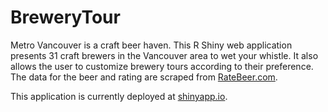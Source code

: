 # BreweryTour

Metro Vancouver is a craft beer haven. This R Shiny web application presents 31 craft brewers in the Vancouver area to wet your whistle. It also allows the user to customize brewery tours according to their preference. The data for the beer and rating are scraped from [RateBeer.com](https://www.ratebeer.com/). 

This application is currently deployed at [shinyapp.io](https://jiyingwen.shinyapps.io/brewery_shinyApp_copy/).
